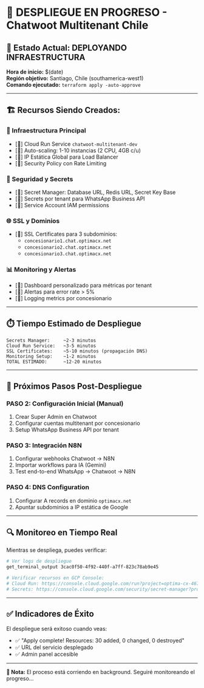 # 🚀 DESPLIEGUE EN PROGRESO - Chatwoot Multitenant Chile

## 📍 **Estado Actual: DEPLOYANDO INFRAESTRUCTURA**

**Hora de inicio:** $(date)  
**Región objetivo:** Santiago, Chile (southamerica-west1)  
**Comando ejecutado:** `terraform apply -auto-approve`

---

## 🏗️ **Recursos Siendo Creados:**

### **🔧 Infraestructura Principal**
- [🔄] Cloud Run Service `chatwoot-multitenant-dev`
- [🔄] Auto-scaling: 1-10 instancias (2 CPU, 4GB c/u)
- [🔄] IP Estática Global para Load Balancer
- [🔄] Security Policy con Rate Limiting

### **🔐 Seguridad y Secrets**
- [🔄] Secret Manager: Database URL, Redis URL, Secret Key Base
- [🔄] Secrets por tenant para WhatsApp Business API
- [🔄] Service Account IAM permissions

### **🌐 SSL y Dominios**
- [🔄] SSL Certificates para 3 subdominios:
  - `concesionario1.chat.optimacx.net`
  - `concesionario2.chat.optimacx.net`
  - `concesionario3.chat.optimacx.net`

### **📊 Monitoring y Alertas**
- [🔄] Dashboard personalizado para métricas por tenant
- [🔄] Alertas para error rate > 5%
- [🔄] Logging metrics por concesionario

---

## ⏱️ **Tiempo Estimado de Despliegue**

```
Secrets Manager:     ~2-3 minutos  
Cloud Run Service:   ~3-5 minutos
SSL Certificates:    ~5-10 minutos (propagación DNS)
Monitoring Setup:    ~1-2 minutos
TOTAL ESTIMADO:      ~12-20 minutos
```

---

## 🎯 **Próximos Pasos Post-Despliegue**

### **PASO 2: Configuración Inicial** (Manual)
1. Crear Super Admin en Chatwoot
2. Configurar cuentas multitenant por concesionario
3. Setup WhatsApp Business API por tenant

### **PASO 3: Integración N8N**
1. Configurar webhooks Chatwoot → N8N
2. Importar workflows para IA (Gemini)
3. Test end-to-end WhatsApp → Chatwoot → N8N

### **PASO 4: DNS Configuration** 
1. Configurar A records en dominio `optimacx.net`
2. Apuntar subdominios a IP estática de Google

---

## 🔍 **Monitoreo en Tiempo Real**

Mientras se despliega, puedes verificar:

```bash
# Ver logs de despliegue
get_terminal_output 3cac0f50-4f92-440f-a7ff-823c78ab9e45

# Verificar recursos en GCP Console:
# Cloud Run: https://console.cloud.google.com/run?project=optima-cx-467616
# Secrets: https://console.cloud.google.com/security/secret-manager?project=optima-cx-467616
```

---

## ✅ **Indicadores de Éxito**

El despliegue será exitoso cuando veas:
- ✅ "Apply complete! Resources: 30 added, 0 changed, 0 destroyed"
- ✅ URL del servicio desplegado
- ✅ Admin panel accesible

---

**📝 Nota:** El proceso está corriendo en background. Seguiré monitoreando el progreso...
